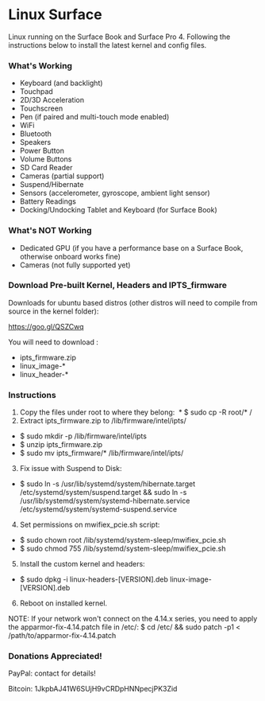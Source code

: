 # Linux Surface

Linux running on the Surface Book and Surface Pro 4. Following the instructions below to install the latest kernel and config files.


### What's Working

* Keyboard (and backlight)
* Touchpad
* 2D/3D Acceleration
* Touchscreen
* Pen (if paired and multi-touch mode enabled)
* WiFi
* Bluetooth
* Speakers
* Power Button
* Volume Buttons
* SD Card Reader
* Cameras (partial support)
* Suspend/Hibernate
* Sensors (accelerometer, gyroscope, ambient light sensor)
* Battery Readings
* Docking/Undocking Tablet and Keyboard (for Surface Book)

### What's NOT Working

* Dedicated GPU (if you have a performance base on a Surface Book, otherwise onboard works fine)
* Cameras (not fully supported yet)

### Download Pre-built Kernel, Headers and IPTS_firmware

Downloads for ubuntu based distros (other distros will need to compile from source in the kernel folder):

https://goo.gl/QSZCwq

You will need to download :
 - ipts_firmware.zip
 - linux_image-*
 - linux_header-*

### Instructions

1. Copy the files under root to where they belong:
  * $ sudo cp -R root/* /
2. Extract ipts_firmware.zip to /lib/firmware/intel/ipts/
  * $ sudo mkdir -p /lib/firmware/intel/ipts
  * $ unzip ipts_firmware.zip 
  * $ sudo mv ipts_firmware/* /lib/firmware/intel/ipts/
3. Fix issue with Suspend to Disk:
  * $ sudo ln -s /usr/lib/systemd/system/hibernate.target /etc/systemd/system/suspend.target && sudo ln -s /usr/lib/systemd/system/systemd-hibernate.service /etc/systemd/system/systemd-suspend.service
4. Set permissions on mwifiex_pcie.sh script:
  * $ sudo chown root /lib/systemd/system-sleep/mwifiex_pcie.sh
  * $ sudo chmod 755 /lib/systemd/system-sleep/mwifiex_pcie.sh
5. Install the custom kernel and headers:
  * $ sudo dpkg -i linux-headers-[VERSION].deb linux-image-[VERSION].deb
6. Reboot on installed kernel.

NOTE: If your network won't connect on the 4.14.x series, you need to apply the apparmor-fix-4.14.patch file in /etc/: $ cd /etc/ && sudo patch -p1 < /path/to/apparmor-fix-4.14.patch

### Donations Appreciated!

PayPal: contact for details!

Bitcoin: 1JkpbAJ41W6SUjH9vCRDpHNNpecjPK3Zid
